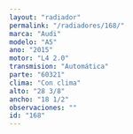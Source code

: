 ```yaml
---
layout: "radiador"
permalink: "/radiadores/168/"
marca: "Audi"
modelo: "A5"
ano: "2015"
motor: "L4 2.0"
transmision: "Automática"
parte: "60321"
clima: "Con clima"
alto: "28 3/8"
ancho: "18 1/2"
observaciones: ""
id: "168"
---
```


